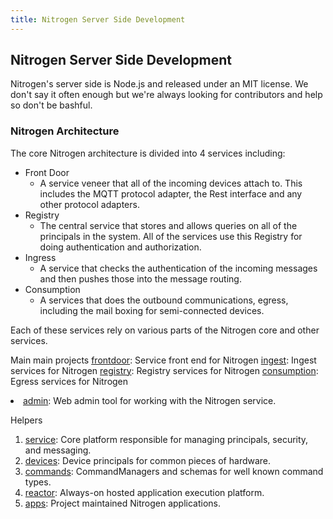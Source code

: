 ```yaml
--- 
title: Nitrogen Server Side Development
---
```


## Nitrogen Server Side Development

Nitrogen's server side is Node.js and released under an MIT license. We don't say it often enough but we're always looking for contributors and help so don't be bashful. 

### Nitrogen Architecture

The core Nitrogen architecture is divided into 4 services including: 

 - Front Door
 	- A service veneer that all of the incoming devices attach to. This includes the MQTT protocol adapter, the Rest interface and any other protocol adapters. 
 - Registry
 	- The central service that stores and allows queries on all of the principals in the system. All of the services use this Registry for doing authentication and authorization. 
 - Ingress
 	- A service that checks the authentication of the incoming messages and then pushes those into the message routing. 
 - Consumption
 	- A services that does the outbound communications, egress, including the mail boxing for semi-connected devices. 

Each of these services rely on various parts of the Nitrogen core and other services. 


Main main projects
[frontdoor](http://github.com/nitrogenjs/frontdoor): Service front end for Nitrogen
[ingest](http://github.com/nitrogenjs/ingest): Ingest services for Nitrogen
[registry](http://github.com/nitrogenjs/registry): Registry services for Nitrogen
[consumption](http://github.com/nitrogenjs/consumption): Egress services for Nitrogen
<li><a href="https://github.com/nitrogenjs/admin">admin</a>: Web admin tool for working with the Nitrogen service.
</ol>

Helpers
<ol>
<li><a href="https://github.com/nitrogenjs/service">service</a>: Core platform responsible for managing principals, security, and messaging.</li>
<li><a href="https://github.com/nitrogenjs/devices">devices</a>: Device principals for common pieces of hardware.</li>
<li><a href="https://github.com/nitrogenjs/commands">commands</a>: CommandManagers and schemas for well known command types.</li>
<li><a href="https://github.com/nitrogenjs/reactor">reactor</a>: Always-on hosted application execution platform.</li>
<li><a href="https://github.com/nitrogenjs/apps">apps</a>: Project maintained Nitrogen applications.</li>
</ol>
</div>